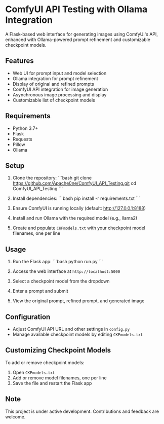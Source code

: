 # ComfyUI API Testing with Ollama Integration

A Flask-based web interface for generating images using ComfyUI's API, enhanced with Ollama-powered prompt refinement and customizable checkpoint models.

## Features
- Web UI for prompt input and model selection
- Ollama integration for prompt refinement
- Display of original and refined prompts
- ComfyUI API integration for image generation
- Asynchronous image processing and display
- Customizable list of checkpoint models

## Requirements
- Python 3.7+
- Flask
- Requests
- Pillow
- Ollama

## Setup
1. Clone the repository:
   \`\`\`bash
   git clone https://github.com/Apache0ne/ComfyUI_API_Testing.git
   cd ComfyUI_API_Testing
   \`\`\`

2. Install dependencies:
   \`\`\`bash
   pip install -r requirements.txt
   \`\`\`

3. Ensure ComfyUI is running locally (default: http://127.0.0.1:8188)

4. Install and run Ollama with the required model (e.g., llama2)

5. Create and populate `CKPmodels.txt` with your checkpoint model filenames, one per line

## Usage
1. Run the Flask app:
   \`\`\`bash
   python run.py
   \`\`\`

2. Access the web interface at `http://localhost:5000`

3. Select a checkpoint model from the dropdown
4. Enter a prompt and submit
5. View the original prompt, refined prompt, and generated image

## Configuration
- Adjust ComfyUI API URL and other settings in `config.py`
- Manage available checkpoint models by editing `CKPmodels.txt`

## Customizing Checkpoint Models
To add or remove checkpoint models:
1. Open `CKPmodels.txt`
2. Add or remove model filenames, one per line
3. Save the file and restart the Flask app

## Note
This project is under active development. Contributions and feedback are welcome.

